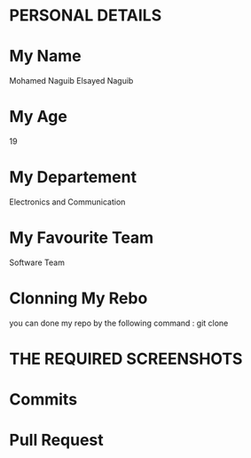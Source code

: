 # PERSONAL DETAILS
# My Name
Mohamed Naguib Elsayed Naguib
# My Age
19
# My Departement 
Electronics and Communication 
# My Favourite Team
Software Team
# Clonning My Rebo
you can done my repo by the following command :
git clone 
# THE REQUIRED SCREENSHOTS
# Commits
# Pull Request

